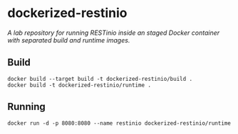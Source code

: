 # dockerized-restinio
*A lab repository for running RESTinio inside an staged Docker container with separated build and runtime images.*

## Build
```
docker build --target build -t dockerized-restinio/build .
docker build -t dockerized-restinio/runtime . 
```
## Running
```
docker run -d -p 8080:8080 --name restinio dockerized-restinio/runtime
```
